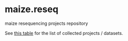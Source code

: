 # maize.reseq
maize resequencing projects repository

See [this table](/data/01.cfg.tsv) for the list of collected projects / datasets.
